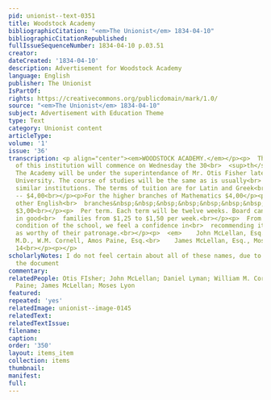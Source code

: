 ```yaml
---
pid: unionist--text-0351
title: Woodstock Academy
bibliographicCitation: "<em>The Unionist</em> 1834-04-10"
bibliographicCitationRepublished: 
fullIssueSequenceNumber: 1834-04-10 p.03.51
creator: 
dateCreated: '1834-04-10'
description: Advertisement for Woodstock Academy
language: English
publisher: The Unionist
IsPartOf: 
rights: https://creativecommons.org/publicdomain/mark/1.0/
source: "<em>The Unionist</em> 1834-04-10"
subject: Advertisement with Education Theme
type: Text
category: Unionist content
articleType: 
volume: '1'
issue: '36'
transcription: <p align="center"><em>WOODSTOCK ACADEMY.</em></p><p>  The fall term
  of this institution will commence on Wednesday the 30<br>  <sup>th</sup>  of Oct.
  The Academy will be under the superintendance of Mr. Otis Fisher late<br>  of Brown
  University. The course of studies will be the same as is usually<br>  pursued in
  similar institutions. The terms of tuition are for Latin and Greek<br>  languages
  -- $4,00<br></p><p>For the higher branches of Mathematics $4,00</p><p>  And for
  other English<br>  branches&nbsp;&nbsp;&nbsp;&nbsp;&nbsp;&nbsp;&nbsp;&nbsp;&nbsp;
  $3,00<br></p><p>  Per term. Each term will be twelve weeks. Board can be obtained
  in good<br>  families from $1,25 to $1,50 per week.<br></p><p>  From the late flourishing
  condition of the school, we feel a confidence in<br>  recommending it to the public
  as worthy of their patronage.<br></p><p>  <em>    John McLellan, Esq., Daniel Lyman,
  M.D., W.M. Cornell, Amos Paine, Esq.<br>    James McLellan, Esq., Moses Lyon,<br>  </em>  Trustees&nbsp;&nbsp;&nbsp;&nbsp;&nbsp;&nbsp;&nbsp;&nbsp;&nbsp;&nbsp;&nbsp;&nbsp;&nbsp;&nbsp;&nbsp;&nbsp;&nbsp;&nbsp;&nbsp;&nbsp;&nbsp;&nbsp;&nbsp;&nbsp;&nbsp;&nbsp;&nbsp;&nbsp;&nbsp;&nbsp;&nbsp;&nbsp;&nbsp;&nbsp;&nbsp;&nbsp;&nbsp;&nbsp;<br>  &nbsp;&nbsp;&nbsp;&nbsp;&nbsp;&nbsp;&nbsp;&nbsp;&nbsp;&nbsp;&nbsp;
  14<br></p><p></p>
scholarlyNotes: I do not feel certain about all of these names, due to fuzziness of
  the document
commentary: 
relatedPeople: Otis FIsher; John McLellan; Daniel Lyman; William M. Cornell; Amos
  Paine; James McLellan; Moses Lyon
featured: 
repeated: 'yes'
relatedImage: unionist--image-0145
relatedText: 
relatedTextIssue: 
filename: 
caption: 
order: '350'
layout: items_item
collection: items
thumbnail: 
manifest: 
full: 
---
```

